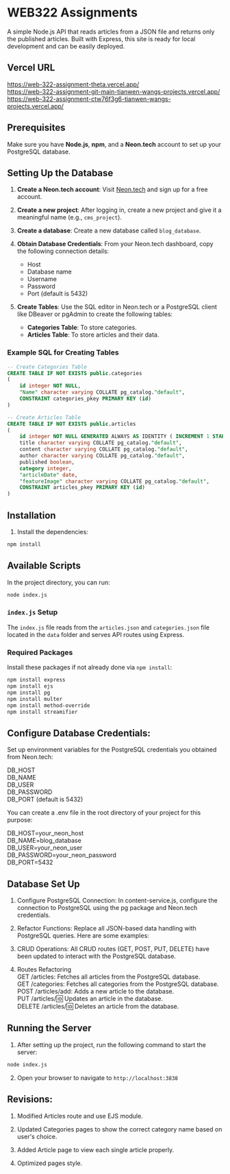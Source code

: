 # WEB322 Assignments

A simple Node.js API that reads articles from a JSON file and returns only the published articles. Built with Express, this site is ready for local development and can be easily deployed.

## Vercel URL

https://web-322-assignment-theta.vercel.app/  
https://web-322-assignment-git-main-tianwen-wangs-projects.vercel.app/  
https://web-322-assignment-ctw76f3g6-tianwen-wangs-projects.vercel.app/

## Prerequisites

Make sure you have **Node.js**, **npm**, and a **Neon.tech** account to set up your PostgreSQL database.

## Setting Up the Database

1. **Create a Neon.tech account**: Visit [Neon.tech](https://neon.tech) and sign up for a free account.  

2. **Create a new project**: After logging in, create a new project and give it a meaningful name (e.g., `cms_project`).  

3. **Create a database**: Create a new database called `blog_database`.  

4. **Obtain Database Credentials**: From your Neon.tech dashboard, copy the following connection details:
    - Host  
    - Database name  
    - Username  
    - Password  
    - Port (default is 5432)  
5. **Create Tables**: Use the SQL editor in Neon.tech or a PostgreSQL client like DBeaver or pgAdmin to create the following tables:  

    - **Categories Table**: To store categories.
    - **Articles Table**: To store articles and their data.

### Example SQL for Creating Tables

```sql
-- Create Categories Table
CREATE TABLE IF NOT EXISTS public.categories
(
    id integer NOT NULL,
    "Name" character varying COLLATE pg_catalog."default",
    CONSTRAINT categories_pkey PRIMARY KEY (id)
)

-- Create Articles Table
CREATE TABLE IF NOT EXISTS public.articles
(
    id integer NOT NULL GENERATED ALWAYS AS IDENTITY ( INCREMENT 1 START 6 MINVALUE 1 MAXVALUE 2147483647 CACHE 1 ),
    title character varying COLLATE pg_catalog."default",
    content character varying COLLATE pg_catalog."default",
    author character varying COLLATE pg_catalog."default",
    published boolean,
    category integer,
    "articleDate" date,
    "featureImage" character varying COLLATE pg_catalog."default",
    CONSTRAINT articles_pkey PRIMARY KEY (id)
)
```

## Installation

1. Install the dependencies:

```bash
npm install
```

## Available Scripts

In the project directory, you can run:

```bash
node index.js
```

### `index.js` Setup

The `index.js` file reads from the `articles.json` and `categories.json` file located in the `data` folder and serves API routes using Express.

### Required Packages

Install these packages if not already done via `npm install`:

```bash
npm install express
npm install ejs
npm install pg
npm install multer
npm install method-override
npm install streamifier
```

## Configure Database Credentials:

Set up environment variables for the PostgreSQL credentials you obtained from Neon.tech:  

DB_HOST  
DB_NAME  
DB_USER  
DB_PASSWORD  
DB_PORT (default is 5432)  

You can create a .env file in the root directory of your project for this purpose:  

DB_HOST=your_neon_host  
DB_NAME=blog_database  
DB_USER=your_neon_user  
DB_PASSWORD=your_neon_password  
DB_PORT=5432  

## Database Set Up

1. Configure PostgreSQL Connection:
In content-service.js, configure the connection to PostgreSQL using the pg package and Neon.tech credentials.  

2. Refactor Functions:
Replace all JSON-based data handling with PostgreSQL queries. Here are some examples:

3. CRUD Operations:
All CRUD routes (GET, POST, PUT, DELETE) have been updated to interact with the PostgreSQL database.

4. Routes Refactoring  
GET /articles: Fetches all articles from the PostgreSQL database.  
GET /categories: Fetches all categories from the PostgreSQL database.  
POST /articles/add: Adds a new article to the database.  
PUT /articles/:id: Updates an article in the database.  
DELETE /articles/:id: Deletes an article from the database.  

## Running the Server

1. After setting up the project, run the following command to start the server:

```bash
node index.js
```

2. Open your browser to navigate to `http://localhost:3838`

## Revisions:

1. Modified Articles route and use EJS module.

2. Updated Categories pages to show the correct category name based on user's choice.

3. Added Article page to view each single article properly.

4. Optimized pages style.
